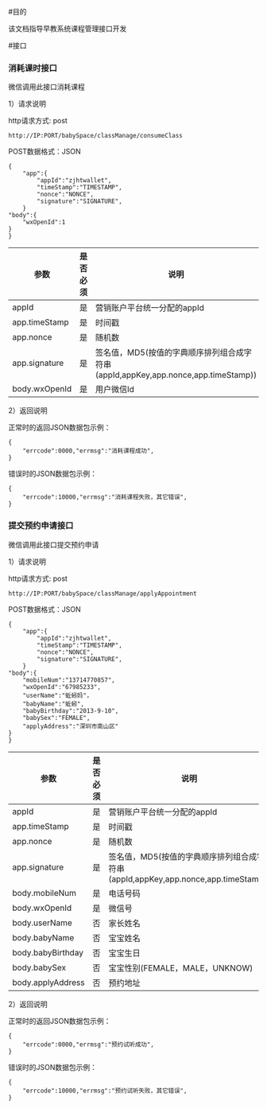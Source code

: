 #目的

该文档指导早教系统课程管理接口开发

#接口

### 消耗课时接口

微信调用此接口消耗课程

1）请求说明

http请求方式: post

    http://IP:PORT/babySpace/classManage/consumeClass



POST数据格式：JSON

    {
        "app":{
            "appId":"zjhtwallet",
            "timeStamp":"TIMESTAMP",
            "nonce":"NONCE",
            "signature":"SIGNATURE",
        }
	"body":{
		"wxOpenId":1
	}
    }


参数|是否必须|说明
----|----|-----
appId|是|营销账户平台统一分配的appId
app.timeStamp|是|时间戳
app.nonce|是|随机数
app.signature|是|签名值，MD5(按值的字典顺序排列组合成字符串(appId,appKey,app.nonce,app.timeStamp))
body.wxOpenId|是|用户微信Id

2）返回说明

正常时的返回JSON数据包示例：

    {
        "errcode":0000,"errmsg":"消耗课程成功",
    }


错误时的JSON数据包示例：

    {
        "errcode":10000,"errmsg":"消耗课程失败，其它错误",
    }


### 提交预约申请接口

微信调用此接口提交预约申请

1）请求说明

http请求方式: post

    http://IP:PORT/babySpace/classManage/applyAppointment



POST数据格式：JSON

    {
        "app":{
            "appId":"zjhtwallet",
            "timeStamp":"TIMESTAMP",
            "nonce":"NONCE",
            "signature":"SIGNATURE",
        }
	"body":{
		"mobileNum":"13714770857",
		"wxOpenId":"67985233",
		"userName":"蚯蚓妈"，
		"babyName":"蚯蚓",
		"babyBirthday":"2013-9-10",
		"babySex":"FEMALE",
		"applyAddress":"深圳市南山区"
	}
    }


参数|是否必须|说明
----|----|-----
appId|是|营销账户平台统一分配的appId
app.timeStamp|是|时间戳
app.nonce|是|随机数
app.signature|是|签名值，MD5(按值的字典顺序排列组合成字符串(appId,appKey,app.nonce,app.timeStamp))
body.mobileNum|是|电话号码
body.wxOpenId|是|微信号
body.userName|否|家长姓名
body.babyName|否|宝宝姓名
body.babyBirthday|否|宝宝生日
body.babySex|否|宝宝性别(FEMALE，MALE，UNKNOW)
body.applyAddress|否|预约地址

2）返回说明

正常时的返回JSON数据包示例：

    {
        "errcode":0000,"errmsg":"预约试听成功",
    }


错误时的JSON数据包示例：

    {
        "errcode":10000,"errmsg":"预约试听失败，其它错误",
    }



